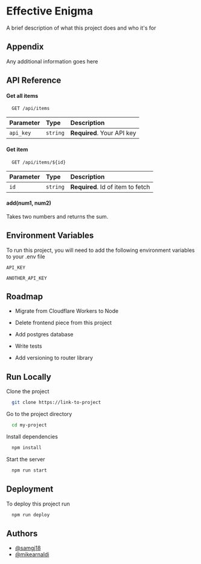 # Effective Enigma

A brief description of what this project does and who it's for

## Appendix

Any additional information goes here

## API Reference

#### Get all items

```http
  GET /api/items
```

| Parameter | Type     | Description                |
| :-------- | :------- | :------------------------- |
| `api_key` | `string` | **Required**. Your API key |

#### Get item

```http
  GET /api/items/${id}
```

| Parameter | Type     | Description                       |
| :-------- | :------- | :-------------------------------- |
| `id`      | `string` | **Required**. Id of item to fetch |

#### add(num1, num2)

Takes two numbers and returns the sum.

## Environment Variables

To run this project, you will need to add the following environment variables to your .env file

`API_KEY`

`ANOTHER_API_KEY`

## Roadmap

- Migrate from Cloudflare Workers to Node

- Delete frontend piece from this project

- Add postgres database

- Write tests

- Add versioning to router library

## Run Locally

Clone the project

```bash
  git clone https://link-to-project
```

Go to the project directory

```bash
  cd my-project
```

Install dependencies

```bash
  npm install
```

Start the server

```bash
  npm run start
```

## Deployment

To deploy this project run

```bash
  npm run deploy
```

## Authors

- [@samgj18](https://www.github.com/samgj18)
- [@mikearnaldi](https://github.com/mikearnaldi)
